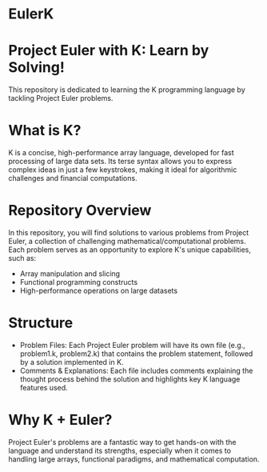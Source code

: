 # EulerK
# Project Euler with K: Learn by Solving!

This repository is dedicated to learning the K programming language by tackling Project Euler problems.

# What is K?

K is a concise, high-performance array language, developed for fast processing of large data sets. Its terse syntax allows you to express complex ideas in just a few keystrokes, making it ideal for algorithmic challenges and financial computations.

# Repository Overview

In this repository, you will find solutions to various problems from Project Euler, a collection of challenging mathematical/computational problems. Each problem serves as an opportunity to explore K's unique capabilities, such as:

  - Array manipulation and slicing
  - Functional programming constructs
  - High-performance operations on large datasets

# Structure

  - Problem Files: Each Project Euler problem will have its own file (e.g., problem1.k, problem2.k) that contains the problem statement, followed by a solution implemented in K.
  - Comments & Explanations: Each file includes comments explaining the thought process behind the solution and highlights key K language features used.

# Why K + Euler?

Project Euler's problems are a fantastic way to get hands-on with the language and understand its strengths, especially when it comes to handling large arrays, functional paradigms, and mathematical computation.
